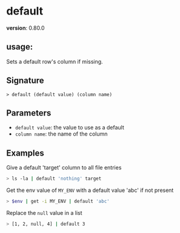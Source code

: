 # default

**version**: 0.80.0

## **usage**:

Sets a default row's column if missing.

## Signature

`> default (default value) (column name)`

## Parameters

- `default value`: the value to use as a default
- `column name`: the name of the column

## Examples

Give a default 'target' column to all file entries

```bash
> ls -la | default 'nothing' target
```

Get the env value of `MY_ENV` with a default value 'abc' if not present

```bash
> $env | get -i MY_ENV | default 'abc'
```

Replace the `null` value in a list

```bash
> [1, 2, null, 4] | default 3
```
